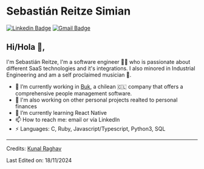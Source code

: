 # Sebastián Reitze Simian 
[![Linkedin Badge](https://img.shields.io/badge/-sebareitze-blue?style=flat-square&logo=Linkedin&logoColor=white&link=https://www.linkedin.com/in/sebareitze/)](https://www.linkedin.com/in/sebareitze/)
[![Gmail Badge](https://img.shields.io/badge/-sebareitze@gmail.com-c14438?style=flat-square&logo=Gmail&logoColor=white&link=mailto:sebareitze@gmail.com)](mailto:sebareitze@gmail.com)

## Hi/Hola 👋, 
I'm Sebastián Reitze, I'm a software engineer 👨‍💻 who is passionate about different SaaS technologies and it's integrations. I also minored in Industrial Engineering and am a self proclaimed musician 🎸. 

- 🔭 I’m currently working in [Buk](https://www.buk.cl/), a chilean 🇨🇱 company that offers a comprehensive people management software.
- 👷 I'm also working on other personal projects realted to personal finances
- 🌱 I’m currently learning React Native
- 📫 How to reach me: email or vía LinkedIn
-  ⚡ Languages: C, Ruby, Javascript/Typescript, Python3, SQL



<!--
**KunalRaghav/KunalRaghav** is a ✨ _special_ ✨ repository because its `README.md` (this file) appears on your GitHub profile.

Here are some ideas to get you started:

- 🔭 I’m currently working on ...
- 🌱 I’m currently learning ...
- 👯 I’m looking to collaborate on ...
- 🤔 I’m looking for help with ...
- 💬 Ask me about ...
- 📫 How to reach me: ...
- 😄 Pronouns: ...
- ⚡ Fun fact: ...
-->

-----
Credits: [Kunal Raghav](https://github.com/KunalRaghav)

Last Edited on: 18/11/2024
